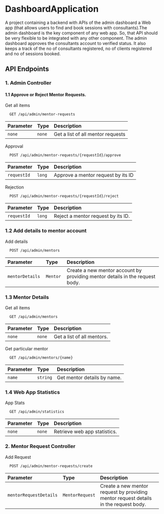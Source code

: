 # DashboardApplication

A project containing a backend with APIs of the admin dashboard a Web app (that allows users to find and
book sessions with consultants).The admin dashboard is the key component of any web
app. So, that API should be very flexible to be integrated with any other component.
The admin dashboard approves the consultants account to verified status. It also keeps a
track of the no of consultants registered, no of clients registered and no of sessions booked.



## API Endpoints

### 1. Admin Controller
#### 1.1 Approve or Reject Mentor Requests.
Get all items

```http
  GET /api/admin/mentor-requests
```

| Parameter | Type | Description                |
|:----------|:-----| :------------------------- |
| `none`    | `none`  | Get a list of all mentor requests|

Approval

```http
  POST /api/admin/mentor-requests/{requestId}/approve
```

| Parameter   | Type   | Description                       |
|:------------|:-------| :-------------------------------- |
| `requestId` | `long` | Approve a mentor request by its ID |


 Rejection

```http
  POST /api/admin/mentor-requests/{requestId}/reject
```

| Parameter | Type   | Description                       |
| :-------- |:-------| :-------------------------------- |
| `requestId`      | `long` | Reject a mentor request by its ID. |

### 1.2 Add details to mentor account
 Add details

```http
  POST /api/admin/mentors
```

| Parameter | Type     | Description                       |
| :-------- | :------- | :-------------------------------- |
| `mentorDetails `      | `Mentor ` | Create a new mentor account by providing mentor details in the request body. |

### 1.3 Mentor Details 
Get all items

```http
  GET /api/admin/mentors
```

| Parameter | Type   | Description                       |
|:----------|:-------| :-------------------------------- |
| `none`    | `none` | Get a list of all mentors. |
Get particular mentor

```http
  GET /api/admin/mentors/{name}
```

| Parameter | Type     | Description                       |
| :-------- | :------- | :-------------------------------- |
| `name`      | `string` | Get mentor details by name. |
### 1.4 Web App Statistics
App Stats

```http
  GET /api/admin/statistics
```

| Parameter | Type   | Description                       |
|:----------|:-------| :-------------------------------- |
| `none`    | `none` | Retrieve web app statistics. |
### 2. Mentor Request Controller
 
Add Request

```http
  POST /api/admin/mentor-requests/create
```

| Parameter | Type     | Description                       |
| :-------- | :------- | :-------------------------------- |
| `mentorRequestDetails `      | `MentorRequest` | Create a new mentor request by providing mentor request details in the request body. |


